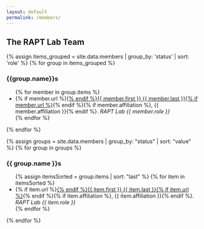 ```yaml
---
layout: default
permalink: /members/
---
```


## The RAPT Lab Team

{% assign items_grouped = site.data.members | group_by: 'status' | sort: 'role' %}
{% for group in items_grouped %}
<h3>{{group.name}}s</h3>
<ul>
{% for member in group.items %}
<li>{% if member.url %}<a href="{{ member.url }}" target="_blank">{% endif %}{{ member.first }} {{ member.last }}{% if member.url %}</a>{% endif %}{% if member.affiliation %}, {{ member.affiliation }}{% endif %}. <em>RAPT Lab {{ member.role }}</em></li>
{% endfor %}
</ul>
{% endfor %}


{% assign groups = site.data.members | group_by: "status" | sort: "value" %}
{% for group in groups %}
<h3>{{ group.name }}s</h3><ul>
{% assign itemsSorted = group.items | sort: "last" %}
{% for item in itemsSorted %}<li>{% if item.url %}<a href="{{ item.url }}" target="_blank">{% endif %}{{ item.first }} {{ item.last }}{% if item.url %}</a>{% endif %}{% if item.affiliation %}, {{ item.affiliation }}{% endif %}. <em>RAPT Lab {{ item.role }}</em></li>{% endfor %}
</ul>
{% endfor %}

